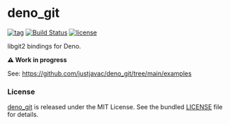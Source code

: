 # deno_git

[![tag](https://img.shields.io/github/release/justjavac/deno_git)](https://github.com/justjavac/deno_git/releases)
[![Build Status](https://github.com/justjavac/deno_git/workflows/ci/badge.svg?branch=master)](https://github.com/justjavac/deno_git/actions)
[![license](https://img.shields.io/github/license/justjavac/deno_git)](https://github.com/justjavac/deno_git/blob/master/LICENSE)

libgit2 bindings for Deno.

**⚠️ Work in progress**

See: https://github.com/justjavac/deno_git/tree/main/examples

### License

[deno_git](https://github.com/justjavac/deno_git) is released under the MIT
License. See the bundled [LICENSE](./LICENSE) file for details.
